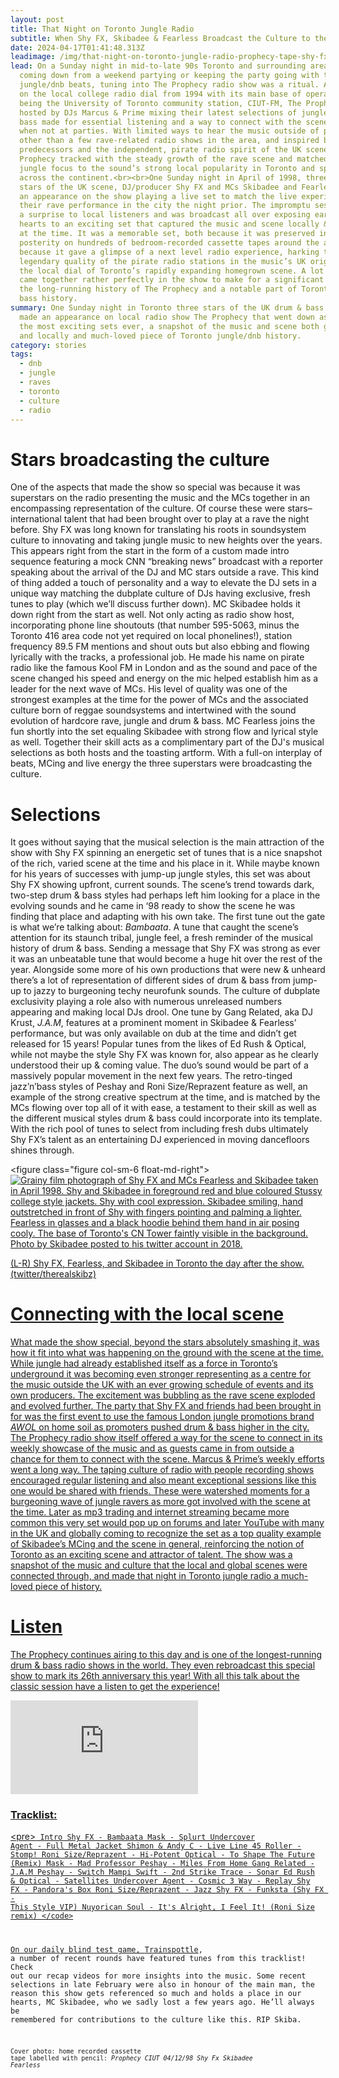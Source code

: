 ```yaml
---
layout: post
title: That Night on Toronto Jungle Radio
subtitle: When Shy FX, Skibadee & Fearless Broadcast the Culture to the City and Beyond
date: 2024-04-17T01:41:48.313Z
leadimage: /img/that-night-on-toronto-jungle-radio-prophecy-tape-shy-fx-skibadee-fearless-1998-dnb-continuumizm-45-site.jpg
lead: On a Sunday night in mid-to-late 90s Toronto and surrounding areas whether
  coming down from a weekend partying or keeping the party going with the latest
  jungle/dnb beats, tuning into The Prophecy radio show was a ritual. A presence
  on the local college radio dial from 1994 with its main base of operations
  being the University of Toronto community station, CIUT-FM, The Prophecy
  hosted by DJs Marcus & Prime mixing their latest selections of jungle/drum &
  bass made for essential listening and a way to connect with the scene & music
  when not at parties. With limited ways to hear the music outside of parties
  other than a few rave-related radio shows in the area, and inspired by those
  predecessors and the independent, pirate radio spirit of the UK scene, The
  Prophecy tracked with the steady growth of the rave scene and matched its
  jungle focus to the sound’s strong local popularity in Toronto and spread
  across the continent.<br><br>One Sunday night in April of 1998, three DJ & MC
  stars of the UK scene, DJ/producer Shy FX and MCs Skibadee and Fearless made
  an appearance on the show playing a live set to match the live experience of
  their rave performance in the city the night prior. The impromptu session was
  a surprise to local listeners and was broadcast all over exposing ears and
  hearts to an exciting set that captured the music and scene locally & globally
  at the time. It was a memorable set, both because it was preserved in
  posterity on hundreds of bedroom-recorded cassette tapes around the area, and
  because it gave a glimpse of a next level radio experience, harking to the
  legendary quality of the pirate radio stations in the music’s UK origins, to
  the local dial of Toronto’s rapidly expanding homegrown scene. A lot of things
  came together rather perfectly in the show to make for a significant moment in
  the long-running history of The Prophecy and a notable part of Toronto drum &
  bass history.
summary: One Sunday night in Toronto three stars of the UK drum & bass scene
  made an appearance on local radio show The Prophecy that went down as one of
  the most exciting sets ever, a snapshot of the music and scene both globally
  and locally and much-loved piece of Toronto jungle/dnb history.
category: stories
tags:
  - dnb
  - jungle
  - raves
  - toronto
  - culture
  - radio
---
```

# Stars broadcasting the culture

One of the aspects that made the show so special was because it was superstars on the radio presenting the music and the MCs together in an encompassing representation of the culture. Of course these were stars– international talent that had been brought over to play at a rave the night before. Shy FX was long known for translating his roots in soundsystem culture to innovating and taking jungle music to new heights over the years. This appears right from the start in the form of a custom made intro sequence featuring a mock CNN “breaking news” broadcast with a reporter speaking about the arrival of the DJ and MC stars outside a rave. This kind of thing added a touch of personality and a way to elevate the DJ sets in a unique way matching the dubplate culture of DJs having exclusive, fresh tunes to play (which we’ll discuss further down). MC Skibadee holds it down right from the start as well. Not only acting as radio show host, incorporating phone line shoutouts (that number 595-5063, minus the Toronto 416 area code not yet required on local phonelines!), station frequency 89.5 FM mentions and shout outs but also ebbing and flowing lyrically with the tracks, a professional job. He made his name on pirate radio like the famous Kool FM in London and as the sound and pace of the scene changed his speed and energy on the mic helped establish him as a leader for the next wave of MCs. His level of quality was one of the strongest examples at the time for the power of MCs and the associated culture born of reggae soundsystems and intertwined with the sound evolution of hardcore rave, jungle and drum & bass. MC Fearless joins the fun shortly into the set equaling Skibadee with strong flow and lyrical style as well. Together their skill acts as a complimentary part of the DJ's musical selections as both hosts and the toasting artform. With a full-on interplay of beats, MCing and live energy the three superstars were broadcasting the culture.

# Selections

It goes without saying that the musical selection is the main attraction of the show with Shy FX spinning an energetic set of tunes that is a nice snapshot of the rich, varied scene at the time and his place in it. While maybe known for his years of successes with jump-up jungle styles, this set was about Shy FX showing upfront, current sounds. The scene’s trend towards dark, two-step drum & bass styles had perhaps left him looking for a place in the evolving sounds and he came in ‘98 ready to show the scene he was finding that place and adapting with his own take. The first tune out the gate is what we’re talking about: *Bambaata*. A tune that caught the scene’s attention for its staunch tribal, jungle feel, a fresh reminder of the musical history of drum & bass. Sending a message that Shy FX was strong as ever it was an unbeatable tune that would become a huge hit over the rest of the year. Alongside some more of his own productions that were new & unheard there’s a lot of representation of different sides of drum & bass from jump-up to jazzy to burgeoning techy neurofunk sounds. The culture of dubplate exclusivity playing a role also with numerous unreleased numbers appearing and making local DJs drool. One tune by Gang Related, aka DJ Krust, *J.A.M*, features at a prominent moment in Skibadee & Fearless’ performance, but was only available on dub at the time and didn’t get released for 15 years! Popular tunes from the likes of Ed Rush & Optical, while not maybe the style Shy FX was known for, also appear as he clearly understood their up & coming value. The duo’s sound would be part of a massively popular movement in the next few years. The retro-tinged jazz’n’bass styles of Peshay and Roni Size/Reprazent feature as well, an example of the strong creative spectrum at the time, and is matched by the MCs flowing over top all of it with ease, a testament to their skill as well as the different musical styles drum & bass could incorporate into its template. With the rich pool of tunes to select from including fresh dubs ultimately Shy FX’s talent as an entertaining DJ experienced in moving dancefloors shines through.

<﻿figure class="figure col-sm-6 float-md-right"><a href="/img/skibadee-fearless-shyfx-toronto-1998-twitter-therealskibz-edit-45crop-continuumizm-site.jpg" title="(tap for big)"><img class="figure-img img-fluid" alt="Grainy film photograph of Shy FX and MCs Fearless and Skibadee taken in April 1998. Shy and Skibadee in foreground red and blue coloured Stussy college style jackets. Shy with cool expression. Skibadee smiling, hand outstretched in front of Shy with fingers pointing and palming a lighter. Fearless in glasses and a black hoodie behind them hand in air posing cooly. The base of Toronto's CN Tower faintly visible in the background. Photo by Skibadee posted to his twitter account in 2018." src="/img/skibadee-fearless-shyfx-toronto-1998-twitter-therealskibz-edit-45crop-continuumizm-site.jpg" loading="lazy"><figcaption class="figure-caption">(L-R) Shy FX, Fearless, and Skibadee in Toronto the day after the show. (twitter/therealskibz)</figcaption></figure>

# Connecting with the local scene

What made the show special, beyond the stars absolutely smashing it, was how it fit into what was happening on the ground with the scene at the time. While jungle had already established itself as a force in Toronto’s underground it was becoming even stronger representing as a centre for the music outside the UK with an ever growing schedule of events and its own producers. The excitement was bubbling as the rave scene exploded and evolved further. The party that Shy FX and friends had been brought in for was the first event to use the famous London jungle promotions brand *AWOL* on home soil as promoters pushed drum & bass higher in the city. The Prophecy radio show itself offered a way for the scene to connect in its weekly showcase of the music and as guests came in from outside a chance for them to connect with the scene. Marcus & Prime’s weekly efforts went a long way. The taping culture of radio with people recording shows encouraged regular listening and also meant exceptional sessions like this one would be shared with friends. These were watershed moments for a burgeoning wave of jungle ravers as more got involved with the scene at the time. Later as mp3 trading and internet streaming became more common this very set would pop up on forums and later YouTube with many in the UK and globally coming to recognize the set as a top quality example of Skibadee’s MCing and the scene in general, reinforcing the notion of Toronto as an exciting scene and attractor of talent. The show was a snapshot of the music and culture that the local and global scenes were connected through, and made that night in Toronto jungle radio a much-loved piece of history.

# Listen

The Prophecy continues airing to this day and is one of the longest-running drum & bass radio shows in the world. They even rebroadcast this special show to mark its 26th anniversary this year! With all this talk about the classic session have a listen to get the experience!

<div class="embed-responsive embed-responsive-16by9">
<iframe class="embed-responsive-item" src="https://www.youtube.com/embed/videoseries?si=uEEo5gVnCf9GptFs&amp;list=PL38EV6GxMnzw4qlvp1gTiZMnDegCadM5n" title="YouTube video playlist of Side A and B of tapes recorded by JungleArchive" frameborder="0" allow="accelerometer; autoplay; clipboard-write; encrypted-media; gyroscope; picture-in-picture; web-share" referrerpolicy="strict-origin-when-cross-origin" allowfullscreen></iframe></div>

### Tracklist:

<﻿pre><code>
Intro
Shy FX - Bambaata
Mask - Splurt
Undercover Agent - Full Metal Jacket
Shimon & Andy C - Live Line
45 Roller - Stomp!
Roni Size/Reprazent - Hi-Potent
Optical - To Shape The Future (Remix)
Mask - Mad Professor
Peshay - Miles From Home
Gang Related - J.A.M
Peshay - Switch
Mampi Swift - 2nd Strike
Trace - Sonar
Ed Rush & Optical - Satellites
Undercover Agent - Cosmic
3 Way - Replay
Shy FX - Pandora's Box
Roni Size/Reprazent - Jazz
Shy FX - Funksta
(Shy FX - This Style VIP)
Nuyorican Soul - It's Alright, I Feel It! (Roni Size remix)
<﻿/code></pre>

On our daily blind test game, [Trainspottle](https://www.continuumizm.com/posts/trainspottle/), a number of recent rounds have featured tunes from this tracklist! Check out our recap videos for more insights into the music. Some recent selections in late February were also in honour of the main man, the reason this show gets referenced so much and holds a place in our hearts, MC Skibadee, who we sadly lost a few years ago. He’ll always be remembered for contributions to the culture like this. RIP Skiba.

<small class="text-secondary">Cover photo: home recorded cassette tape labelled with pencil: <em>Prophecy CIUT 04/12/98 Shy Fx Skibadee Fearless</em></small>